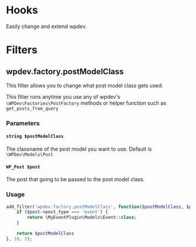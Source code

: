 # Hooks
Easily change and extend wpdev.

# Filters

## wpdev.factory.postModelClass
This filter allows you to change what post model class gets used.

This filter runs anytime you use any of wpdev's `\WPDev\Factories\PostFactory` methods or helper function such as `get_posts_from_query`

### Parameters
#### `string $postModelClass` 

The classname of the post model you want to use. Default is `\WPDev\Models\Post`

#### `WP_Post $post`
The post that going to be passed to the post model class.

### Usage
```php
add_filter('wpdev.factory.postModelClass', function($postModelClass, $post) {
    if ($post->post_type === 'event') {
        return \MyEventPlugin\Models\Event::class;
    }

    return $postModelClass 
}, 10, 2);
```